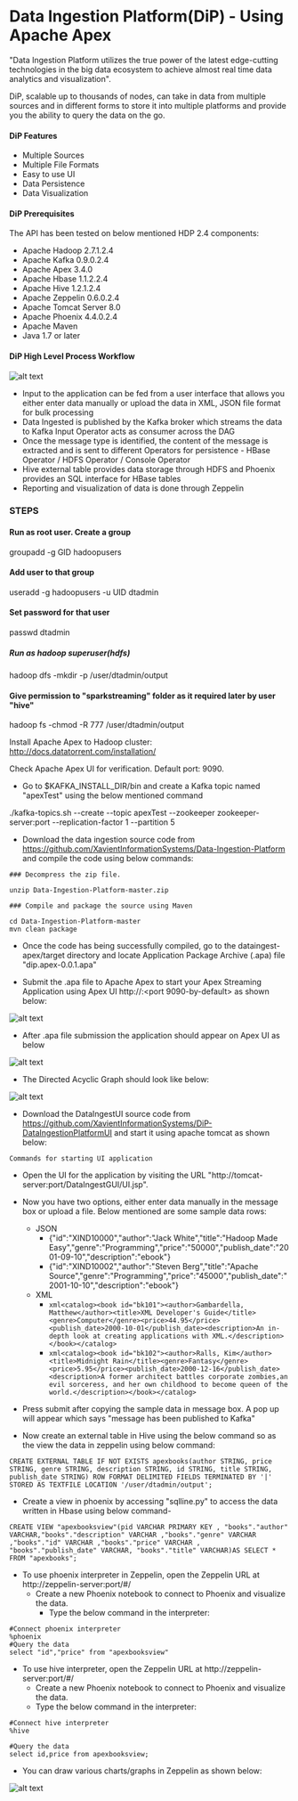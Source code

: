 # Data Ingestion Platform(DiP) - Using Apache Apex

"Data Ingestion Platform utilizes the true power of the latest edge-cutting technologies in the big data ecosystem to achieve almost real time data analytics and visualization".

DiP, scalable up to thousands of nodes, can take in data from multiple sources and in different forms to store it into multiple platforms and provide you the ability to query the data on the go.

#### DiP Features

  - Multiple Sources
  - Multiple File Formats
  - Easy to use UI
  - Data Persistence
  - Data Visualization

#### DiP Prerequisites

The API has been tested on below mentioned HDP 2.4 components:
- Apache Hadoop 2.7.1.2.4
- Apache Kafka 0.9.0.2.4
- Apache Apex 3.4.0
- Apache Hbase 1.1.2.2.4
- Apache Hive 1.2.1.2.4
- Apache Zeppelin 0.6.0.2.4
- Apache Tomcat Server 8.0
- Apache Phoenix 4.4.0.2.4
- Apache Maven
- Java 1.7 or later

#### DiP High Level Process Workflow

![alt text](https://github.com/XavientInformationSystems/Data-Ingestion-Platform/blob/master/dataingest-apex/src/main/resources/images/Architecture.JPG "Application Architecture") 

- Input to the application can be fed from a user interface that allows you either enter data manually or upload the data in XML, JSON file format for bulk processing
- Data Ingested is published by the Kafka broker which streams the data to Kafka Input Operator acts as consumer across the DAG
- Once the message type is identified, the content of the message is extracted and is sent to different Operators for persistence - HBase Operator / HDFS Operator / Console Operator
- Hive external table provides data storage through HDFS and Phoenix provides an SQL interface for HBase tables
- Reporting and visualization  of data is done through Zeppelin

### STEPS

#### Run as root user. Create a group
groupadd -g GID hadoopusers

#### Add user to that group
useradd -g hadoopusers -u UID dtadmin

#### Set password for that user
passwd dtadmin

##### Run as hadoop superuser(hdfs)
hadoop dfs -mkdir -p /user/dtadmin/output

#### Give permission to "sparkstreaming" folder as it required later by user "hive"
hadoop fs -chmod -R 777 /user/dtadmin/output

Install Apache Apex to Hadoop cluster: http://docs.datatorrent.com/installation/

Check Apache Apex UI for verification. Default port: 9090.

- Go to $KAFKA_INSTALL_DIR/bin and create a Kafka topic named "apexTest" using the below mentioned command

./kafka-topics.sh --create --topic apexTest --zookeeper zookeeper-server:port --replication-factor 1 --partition 5

- Download the data ingestion source code from https://github.com/XavientInformationSystems/Data-Ingestion-Platform and compile the code using below commands:

```
### Decompress the zip file.

unzip Data-Ingestion-Platform-master.zip

### Compile and package the source using Maven

cd Data-Ingestion-Platform-master
mvn clean package
```

- Once the code has being successfully compiled, go to the dataingest-apex/target directory and locate Application Package Archive (.apa) file "dip.apex-0.0.1.apa"

- Submit the .apa file to Apache Apex to start your Apex Streaming Application using Apex UI http://<server>:<port 9090-by-default> as shown below:

![alt text](https://github.com/XavientInformationSystems/Data-Ingestion-Platform/blob/master/dataingest-apex/src/main/resources/images/Apex%20UI%20Application%20Upload.JPG "Apex UI Application Upload")

- After .apa file submission the application should appear on Apex UI as below

![alt text](https://github.com/XavientInformationSystems/Data-Ingestion-Platform/blob/master/dataingest-apex/src/main/resources/images/Application%20Submitted.JPG "Application Submitted")

- The Directed Acyclic Graph should look like below:

![alt text](https://github.com/XavientInformationSystems/Data-Ingestion-Platform/blob/master/dataingest-apex/src/main/resources/images/DAG.JPG "Directed Acyclic Graph") 

- Download the DataIngestUI source code from https://github.com/XavientInformationSystems/DiP-DataIngestionPlatformUI and start it using apache tomcat as shown below:

```
Commands for starting UI application
```

- Open the UI for the application by visiting the URL "http://tomcat-server:port/DataIngestGUI/UI.jsp".

- Now you have two options, either enter data manually in the message box or upload a file. Below mentioned are some sample data rows:
    - JSON
        - {"id":"XIND10000","author":"Jack White","title":"Hadoop Made Easy","genre":"Programming","price":"50000","publish_date":"2001-09-10","description":"ebook"}
        - {"id":"XIND10002","author":"Steven Berg","title":"Apache Source","genre":"Programming","price":"45000","publish_date":"2001-10-10","description":"ebook"}
    - XML
       -    ```xml<catalog><book id="bk101"><author>Gambardella, Matthew</author><title>XML Developer's Guide</title><genre>Computer</genre><price>44.95</price><publish_date>2000-10-01</publish_date><description>An in-depth look at creating applications with XML.</description></book></catalog>```
       -    ```xml<catalog><book id="bk102"><author>Ralls, Kim</author><title>Midnight Rain</title><genre>Fantasy</genre><price>5.95</price><publish_date>2000-12-16</publish_date><description>A former architect battles corporate zombies,an evil sorceress, and her own childhood to become queen of the world.</description></book></catalog>```

-   Press submit after copying the sample data in message box. A pop up will appear which says "message has been published to Kafka"

- Now create an external table in Hive using the below command so as the view the data in zeppelin using below command:

```
CREATE EXTERNAL TABLE IF NOT EXISTS apexbooks(author STRING, price STRING, genre STRING, description STRING, id STRING, title STRING,   publish_date STRING) ROW FORMAT DELIMITED FIELDS TERMINATED BY '|' STORED AS TEXTFILE LOCATION '/user/dtadmin/output';
```
- Create a view in phoenix by accessing "sqlline.py" to access the data written in Hbase using below command-

```
CREATE VIEW "apexbooksview"(pid VARCHAR PRIMARY KEY , "books"."author" VARCHAR,"books"."description" VARCHAR ,"books"."genre" VARCHAR ,"books"."id" VARCHAR ,"books"."price" VARCHAR , "books"."publish_date" VARCHAR, "books"."title" VARCHAR)AS SELECT * FROM "apexbooks";
```
- To use phoenix interpreter in Zeppelin, open the Zeppelin URL at http://zeppelin-server:port/#/
    - Create a new Phoenix notebook to connect to Phoenix and visualize the data.
        - Type the below command in the interpreter:
```
#Connect phoenix interpreter
%phoenix
#Query the data
select "id","price" from "apexbooksview"
```

- To use hive interpreter, open the Zeppelin URL at http://zeppelin-server:port/#/
    -   Create a new Phoenix notebook to connect to Phoenix and visualize the data.
    -   Type the below command in the interpreter:
```
#Connect hive interpreter
%hive

#Query the data
select id,price from apexbooksview;
```

- You can draw various charts/graphs in Zeppelin as shown below:
 
![alt text](https://github.com/XavientInformationSystems/Data-Ingestion-Platform/blob/master/dataingest-apex/src/main/resources/images/Zeppelin%20Report.JPG "Zeppelin Reports")

